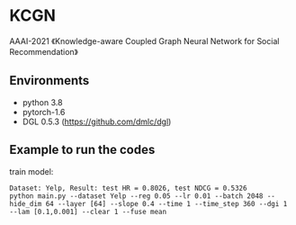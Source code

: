 # KCGN
AAAI-2021
《Knowledge-aware Coupled Graph Neural Network for Social Recommendation》


## Environments

- python 3.8
- pytorch-1.6
- DGL 0.5.3 (https://github.com/dmlc/dgl)

## Example to run the codes		

train model:

```
Dataset: Yelp, Result: test HR = 0.8026, test NDCG = 0.5326
python main.py --dataset Yelp --reg 0.05 --lr 0.01 --batch 2048 --hide_dim 64 --layer [64] --slope 0.4 --time 1 --time_step 360 --dgi 1 --lam [0.1,0.001] --clear 1 --fuse mean

```


